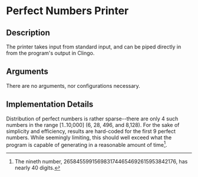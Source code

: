 # Perfect Numbers Printer

## Description
The printer takes input from standard input, and can be piped directly in from the program's output in Clingo.

## Arguments
There are no arguments, nor configurations necessary.

## Implementation Details
Distribution of perfect numbers is rather sparse--there are only 4 such numbers in the range [1..10,000] (6, 28, 496, and 8,128). For the sake of simplicity and efficiency, results are hard-coded for the first 9 perfect numbers. While seemingly limiting, this should well exceed what the program is capable of generating in a reasonable amount of time[^1].

[^1]: The nineth number, 2658455991569831744654692615953842176, has nearly 40 digits.
